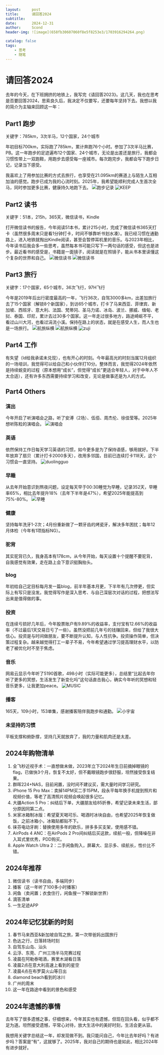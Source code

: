 ```yaml
---
layout:     post
title:      请回答2024
subtitle:   
date:       2024-12-31
author:     Scond
header-img: ![image](658fb30607060f8e5f8253e3/1703916294264.png)

catalog: false
tags:
    - 思考
    - 随笔
---
```


# 请回答2024
去年的今天，在下班拥挤的地铁上，我写完《请回答2023》。这几天，我也在思考是否要回答2024，思索良久后，我决定不仅要写，还要每年坚持下去。我想以我的简介为主轴来回顾这一年：

## Part1 跑步
关键字：785km，3次半马，12个国家，24个城市

年初目标700km，实际跑了785km，累计奔跑76个小时。参加了3次半马比赛，PB。这一年跑步的足迹遍布12个国家、24个城市，无论是出差还是旅行，我都会习惯性带上一双跑鞋，用跑步去感受每一座城市。每次跑完步，我都会写下跑步日记，记录当下感受。

我喜欢上了用参加比赛的方式去旅行，也享受在21.095km的赛道上与陌生人互相加油的感觉。跑步已成为我的心流时刻。2025年，我希望能顺利完成人生首次全马，同时参加更多比赛，健康持久地跑下去。
![跑步记录](/img/2024y33.jpg)
![KEEP](/img/Kepp.png)

## Part2 读书   
关键字：51本，215h，365天，微信读书，Kindle

打开微信读书的报告，今年阅读51本书，累计215小时，完成了微信读书365天打卡（虽然很多周末只是看1分钟打卡，时间不够靠听书划水凑）。我已经习惯在通勤路上，进入地铁就掏出Kindle阅读，甚至会暂停耳机里的音乐。与2023年相比，今年读书后我会多一些思考，虽然每本书可能只写下一两句话的感受，但这也是进步。最近看书的感受是，书籍是一面镜子，阅读就是在照镜子，能从书本里读懂这个复杂的世界和自己。
![微信读书](/img/2024y37.png)
![微信读书](/img/2024y55.jpg)

## Part3 旅行
关键字：17个国家，65个城市，36次飞行，97H飞行

今年是2019年后出行密度最高的一年，飞行36次，自驾3000多km，出差加旅行去了15个国家（解锁8个新国家），到访65个城市，打卡了马来西亚、菲律宾、新加坡、西班牙、意大利、法国、梵蒂冈、圣马力诺、冰岛、波兰、挪威、缅甸、老挝、泰国、印尼，累计去过30多个国家。这一年走过很多地方，路途崎岖不平，看过山川大河，也看过涓流小溪。保持在路上的状态，就是在感受人生，而人生也是一场旅行。
![航旅纵横](/img/2024y15.png)
![航旅纵横](/img/2024y36.png)
![zuji](/img/zuji.png)

## Part4 工作
有失望（ld给我承诺未兑现），也有开心的时刻。今年最高光的时刻当属12月组织的一场培训，我觉得可以给自己和小伙伴打10分。整体而言，我觉得2024年依然是持续蜕变的过程（原本想用“成长”，但觉得“成长”更适合年轻人，对于中年人不太合适），还有许多东西需要持续学习和改变，无论是做事还是为人的方式。

## Part4 Others
### 演出
今年开启了听演唱会之路，听了安溥（2场）、伍佰、周杰伦、徐佳莹等。2025年想听陈粒的演唱会。
![演唱会](/img/演出.png)

### 英语
依然保持工作日每天学习英语的习惯，如今更多是为了保持语感，够用就好。下半年放弃了扇贝（累计打卡2000多天），改用多邻国，目前已连续打卡118天，这个习惯会一直坚持。
![duolingguo](/img/2024y35.png)

### 早睡
从去年开始意识到熬夜问题，设定每天早于00:30睡觉为早睡，记录352天，早睡率65%，相比去年提升18%（去年下半年是47%），希望2025年能提高到75%-80%。
![早睡](/img/2024y34.jpg)
### 健康
坚持每年洗牙1-2次；4月份重新做了一颗牙齿的烤瓷牙，解决多年困扰；每年12月体检（今年有1项指标NG）。

### 驼背
其实驼背已久，我身高本有178cm，从今年开始，每天设置十个提醒不要驼背，自我感觉有效果，走在路上会下意识挺胸抬头。

### blog
年初给自己定目标每月发一篇blog，前半年基本月更，下半年有几次停更，但实际上有写只是没发。我觉得写作是深入思考、与自己深层次对话的过程，把想法写出来是值得做的事。

### 投资
在连续亏损好几年后，今年股票账户有9.89%的收益率，支付宝有12.66%的收益率（不过最后1天交易日亏了一些）。虽然没把前几年亏的钱赚回来，但给了我很大信心。投资是与时间做朋友，要不断提升认知，与人性抗争。投资操作简单，但决策过程复杂。越来越觉得打工一辈子不易，今年希望通过学习提高理财水平，以防老了被优化时不至于焦虑。

### 音乐
网易云显示今年听了5190首歌，498小时（实际可能更多），总结里“比起去年你听了更多的冥想，生活发生了新变化吗”这句话直击我心，确实今年听的冥想和轻音乐更多，让我更加peace。
![MUSIC](/img/music.png)

### 播客
165天，109小时，153单集，感谢播客陪伴我跑步和通勤。
![小宇宙](/img/xiaoyuzhou.png)

### 未坚持的习惯
平板支撑和俯卧撑，坚持几天就放弃了，我的力量和肌肉还是太差。

## 2024年购物清单
1. 全飞秒近视手术：一直想做未做，2023年立下2024年生日前摘掉眼镜的flag，已做快3个月，恢复不太好，但不戴眼镜跑步很舒服，坦然接受恢复结果。
2. 群晖224+NAS，目前闲置，没时间不建议买，需大量时间学习研究。
3. iPhone 15 Pro Max：卖掉14PM买二手15PM，段永平每年换手机提到照片和视频价值，等老了高清照片视频会唤起很多记忆。
4. 大疆Action 5 Pro：纠结后下单，大疆朋友给85折券，希望记录未来生活，部分原因同第二点。
5. 米家冰箱制冰版：希望夏天喝可乐、喝酒时冰块自由，也希望2025年恢复做饭，之前冰箱小，冰箱贴都贴不下。
6. 徕芬电动牙刷：替换使用多年的欧乐，拼多多买支架，使用感不错。
7. AirPods 4 ANC：在AirPods 2 Pro间纠结后买这款，续航一般，但降噪在非入耳式里优秀，PDD购买。
8. Apple Watch Ultra 2：二手闲鱼购入，屏幕大、显示多、续航长，性价比不错。

## 2024年推荐
1. 微信读书（读书自由，多端同步）
2. 播客（这一年听了100多小时播客）
3. 闲鱼（卖闲置；衣食住行，闲鱼搜一下解锁新世界）
4. 滴答清单
5. 一生足迹APP

## 2024年记忆犹新的时刻
1. 春节马来西亚&新加坡自驾之旅，第一次带爸妈出国旅行
2. 色达之行，日落转场时刻
3. 自驾东山岛、汕头
4. 云浮、东莞、广州三场半马完赛过程
5. 凌晨在阿勒泰喝酒，赛里木湖看日落
6. 凌晨2点在意大利高速上看到的星空
7. 凌晨4点在布罗莫火山等日出
8. diamond beach看到的冰川
9. 广州的周末
10. 这一年在路途中看到的景色和感受

## 2024年遗憾的事情
去年写了很多遗憾之事，仔细想来，今年其实也有遗憾，但现在回头看，似乎都不足为道。坦然接受遗憾，平常心对待，放大生活中的美好时刻，生活会更从容。

我想用关键字总结这一年，却发现做不到。我只能问自己，今年比去年好吗？有进步吗？答案是“有”，这就够了。2025年，我对自己的期待也是如此，相比2024年有进步就好。 
